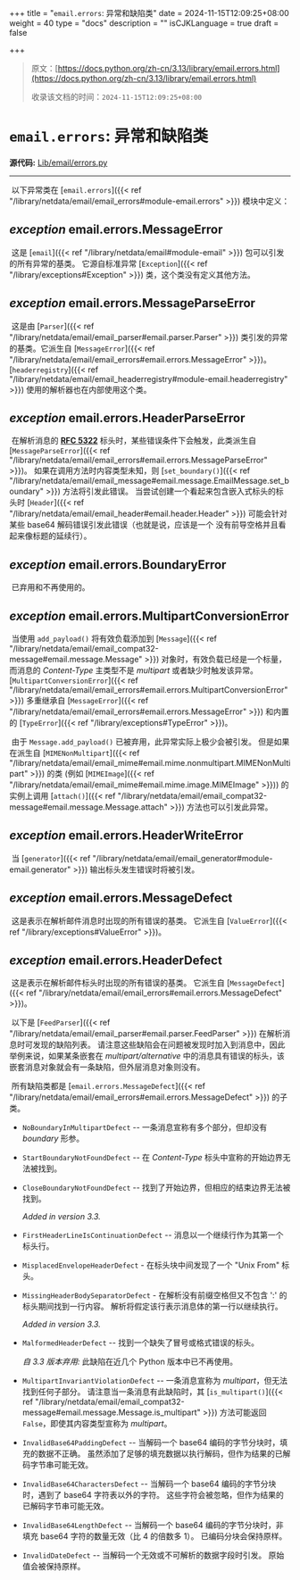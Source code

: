 +++
title = "`email.errors`: 异常和缺陷类"
date = 2024-11-15T12:09:25+08:00
weight = 40
type = "docs"
description = ""
isCJKLanguage = true
draft = false

+++

> 原文：[https://docs.python.org/zh-cn/3.13/library/email.errors.html](https://docs.python.org/zh-cn/3.13/library/email.errors.html)
>
> 收录该文档的时间：`2024-11-15T12:09:25+08:00`

# `email.errors`: 异常和缺陷类

**源代码:** [Lib/email/errors.py](https://github.com/python/cpython/tree/3.13/Lib/email/errors.py)

------

​	以下异常类在 [`email.errors`]({{< ref "/library/netdata/email/email_errors#module-email.errors" >}}) 模块中定义：

## *exception* email.errors.**MessageError**

​	这是 [`email`]({{< ref "/library/netdata/email#module-email" >}}) 包可以引发的所有异常的基类。 它源自标准异常 [`Exception`]({{< ref "/library/exceptions#Exception" >}}) 类，这个类没有定义其他方法。

## *exception* email.errors.**MessageParseError**

​	这是由 [`Parser`]({{< ref "/library/netdata/email/email_parser#email.parser.Parser" >}}) 类引发的异常的基类。它派生自 [`MessageError`]({{< ref "/library/netdata/email/email_errors#email.errors.MessageError" >}})。 [`headerregistry`]({{< ref "/library/netdata/email/email_headerregistry#module-email.headerregistry" >}}) 使用的解析器也在内部使用这个类。

## *exception* email.errors.**HeaderParseError**

​	在解析消息的 [**RFC 5322**](https://datatracker.ietf.org/doc/html/rfc5322.html) 标头时，某些错误条件下会触发，此类派生自 [`MessageParseError`]({{< ref "/library/netdata/email/email_errors#email.errors.MessageParseError" >}})。 如果在调用方法时内容类型未知，则 [`set_boundary()`]({{< ref "/library/netdata/email/email_message#email.message.EmailMessage.set_boundary" >}}) 方法将引发此错误。 当尝试创建一个看起来包含嵌入式标头的标头时 [`Header`]({{< ref "/library/netdata/email/email_header#email.header.Header" >}}) 可能会针对某些 base64 解码错误引发此错误（也就是说，应该是一个 没有前导空格并且看起来像标题的延续行）。

## *exception* email.errors.**BoundaryError**

​	已弃用和不再使用的。

## *exception* email.errors.**MultipartConversionError**

​	当使用 `add_payload()` 将有效负载添加到 [`Message`]({{< ref "/library/netdata/email/email_compat32-message#email.message.Message" >}}) 对象时，有效负载已经是一个标量，而消息的 *Content-Type* 主类型不是 *multipart* 或者缺少时触发该异常。 [`MultipartConversionError`]({{< ref "/library/netdata/email/email_errors#email.errors.MultipartConversionError" >}}) 多重继承自 [`MessageError`]({{< ref "/library/netdata/email/email_errors#email.errors.MessageError" >}}) 和内置的 [`TypeError`]({{< ref "/library/exceptions#TypeError" >}})。

​	由于 `Message.add_payload()` 已被弃用，此异常实际上极少会被引发。 但是如果在派生自 [`MIMENonMultipart`]({{< ref "/library/netdata/email/email_mime#email.mime.nonmultipart.MIMENonMultipart" >}}) 的类 (例如 [`MIMEImage`]({{< ref "/library/netdata/email/email_mime#email.mime.image.MIMEImage" >}})) 的实例上调用 [`attach()`]({{< ref "/library/netdata/email/email_compat32-message#email.message.Message.attach" >}}) 方法也可以引发此异常。

## *exception* email.errors.**HeaderWriteError**

​	当 [`generator`]({{< ref "/library/netdata/email/email_generator#module-email.generator" >}}) 输出标头发生错误时将被引发。

## *exception* email.errors.**MessageDefect**

​	这是表示在解析邮件消息时出现的所有错误的基类。 它派生自 [`ValueError`]({{< ref "/library/exceptions#ValueError" >}})。

## *exception* email.errors.**HeaderDefect**

​	这是表示在解析邮件标头时出现的所有错误的基类。 它派生自 [`MessageDefect`]({{< ref "/library/netdata/email/email_errors#email.errors.MessageDefect" >}})。

​	以下是 [`FeedParser`]({{< ref "/library/netdata/email/email_parser#email.parser.FeedParser" >}}) 在解析消息时可发现的缺陷列表。 请注意这些缺陷会在问题被发现时加入到消息中，因此举例来说，如果某条嵌套在 *multipart/alternative* 中的消息具有错误的标头，该嵌套消息对象就会有一条缺陷，但外层消息对象则没有。

​	所有缺陷类都是 [`email.errors.MessageDefect`]({{< ref "/library/netdata/email/email_errors#email.errors.MessageDefect" >}}) 的子类。

- `NoBoundaryInMultipartDefect` -- 一条消息宣称有多个部分，但却没有 *boundary* 形参。

- `StartBoundaryNotFoundDefect` -- 在 *Content-Type* 标头中宣称的开始边界无法被找到。

- `CloseBoundaryNotFoundDefect` -- 找到了开始边界，但相应的结束边界无法被找到。

  *Added in version 3.3.*

- `FirstHeaderLineIsContinuationDefect` -- 消息以一个继续行作为其第一个标头行。

- `MisplacedEnvelopeHeaderDefect` - 在标头块中间发现了一个 "Unix From" 标头。

- `MissingHeaderBodySeparatorDefect` - 在解析没有前缀空格但又不包含 ':' 的标头期间找到一行内容。 解析将假定该行表示消息体的第一行以继续执行。

  *Added in version 3.3.*

- `MalformedHeaderDefect` -- 找到一个缺失了冒号或格式错误的标头。

  *自 3.3 版本弃用:* 此缺陷在近几个 Python 版本中已不再使用。

- `MultipartInvariantViolationDefect` -- 一条消息宣称为 *multipart*，但无法找到任何子部分。 请注意当一条消息有此缺陷时，其 [`is_multipart()`]({{< ref "/library/netdata/email/email_compat32-message#email.message.Message.is_multipart" >}}) 方法可能返回 `False`，即使其内容类型宣称为 *multipart*。

- `InvalidBase64PaddingDefect` -- 当解码一个 base64 编码的字节分块时，填充的数据不正确。 虽然添加了足够的填充数据以执行解码，但作为结果的已解码字节串可能无效。

- `InvalidBase64CharactersDefect` -- 当解码一个 base64 编码的字节分块时，遇到了 base64 字符表以外的字符。 这些字符会被忽略，但作为结果的已解码字节串可能无效。

- `InvalidBase64LengthDefect` -- 当解码一个 base64 编码的字节分块时，非填充 base64 字符的数量无效（比 4 的倍数多 1）。 已编码分块会保持原样。

- `InvalidDateDefect` -- 当解码一个无效或不可解析的数据字段时引发。 原始值会被保持原样。

